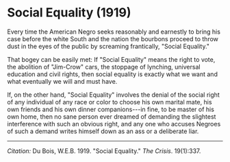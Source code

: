<!--
title:   Social Equality
author:  Du Bois, W.E.B.
journal: The Crisis
year:    1919
volume:  19
issue:   1
pages:   337
-->
# Social Equality (1919)

Every time the American Negro seeks reasonably and earnestly to bring his case before the white South and the nation the bourbons proceed to throw dust in the eyes of the public by screaming frantically, "Social Equality."

That bogey can be easily met: If "Social Equality" means the right to vote, the abolition of "Jim-Crow" cars, the stoppage of lynching, universal education and civil rights, then social equality is exactly what we want and what eventually we will and must have.

If, on the other hand, "Social Equality" involves the denial of the social right of any individual of any race or color to choose his own marital mate, his own friends and his own dinner companions---in fine, to be master of his own home, then no sane person ever dreamed of demanding the slightest interference with such an obvious right, and any one who accuses Negroes of such a demand writes himself down as an ass or a deliberate liar.

______________
*Citation:* Du Bois, W.E.B. 1919. "Social Equality." *The Crisis*. 19(1):337.